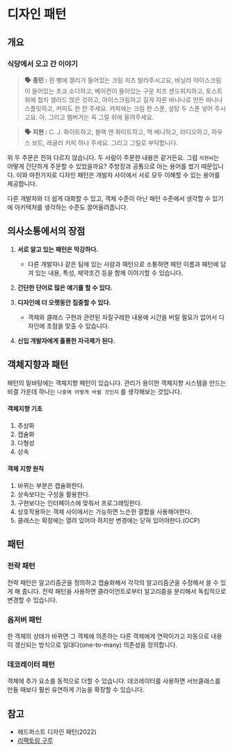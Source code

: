 # 디자인 패턴

## 개요

### 식당에서 오고 간 이야기

> **🗣 종민 :** 흰 빵에 젤리가 들어있는 크림 치즈 발라주시고요, 바닐라 아이스크림이 들어있는 초코 소다하고, 베이컨이 들어있는 구운 치즈 샌드위치하고, 토스트 위에 참치 샐러드 얹은 것하고, 아이스크림하고 길게 자른 바나나로 만든 바나나 스플릿하고, 커피도 한 잔 주세요. 커피에는 크림 한 스푼, 설탕 두 스푼 넣어 주시고요. 아, 그리고 햄버거는 꼭 그릴 위에 올려주세요.

> **🗣 지현 :** C. J. 화이트하고, 블랙 앤 화이트하고, 잭 베니하고, 라디오하고, 하우스 보트, 레귤러 커피 하나 주세요. 그리고 그릴로 부탁합니다.

위 두 주문은 전혀 다르지 않습니다. 두 사람이 주문한 내용은 같거든요. 그럼 `지현씨`는 어떻게 간단하게 주문할 수 있었을까요? 주방장과 공통으로 아는 용어를 썼기 때문입니다. 이와 마찬가지로 디자인 패턴은 개발자 사이에서 서로 모두 이해할 수 있는 용어를 제공합니다. 

다른 개발자와 더 쉽게 대화할 수 있고, 객체 수준이 아닌 패턴 수준에서 생각할 수 있기에 아키텍처를 생각하는 수준도 끌어올려줍니다.



## 의사소통에서의 장점

1. **서로 알고 있는 패턴은 막강하다.**
   - 다른 개발자나 같은 팀에 있는 사람과 패턴으로 소통하면 패턴 이름과 패턴에 담겨 있는 내용, 특성, 제약조건 등을 함께 이야기할 수 있습니다.

2. **간단한 단어로 많은 얘기를 할 수 있다.**
3. **디자인에 더 오랫동안 집중할 수 있다.**
   - 객체와 클래스 구현과 관련된 자질구레한 내용에 시간을 버릴 필요가 없어서 디자인에 초점을 맞출 수 있습니다.
4. **신입 개발자에게 훌륭한 자극제가 된다.**



## 객체지향과 패턴

패턴의 밑바탕에는 객체지향 패턴이 있습니다. 관리가 용이한 객체지향 시스템을 만드는 비결 가운데 하나는 `나중에 어떻게 바뀔 것인지` 를 생각해보는 것입니다. 

#### **객체지향 기초**

1. 추상화
2. 캡슐화
3. 다형성
4. 상속

#### **객체 지향 원칙**

1. 바뀌는 부분은 캡슐화한다.
2. 상속보다는 구성을 활용한다.
3. 구현보다는 인터페이스에 맞춰서 프로그래밍한다.
4. 상호작용하는 객체 사이에서는 가능하면 느슨한 결합을 사용해야한다.
5. 클래스는 확장에는 열려 있어야 하지만 변경에는 닫혀 있어야한다.(OCP)


## 패턴

### 전략 패턴

전략 패턴은 알고리즘군을 정의하고 캡슐화해서 각각의 알고리즘군을 수정해서 쓸 수 있게 해 줍니다. 전략 패턴을 사용하면 클라이언트로부터 알고리즘을 분리해서 독립적으로 변경할 수 있습니다.



### 옵저버 패턴
한 객체의 상태가 바뀌면 그 객체에 의존하는 다른 객체에게 연락이가고 자동으로 내용이 갱신되는 방식으로 일대다(one-to-many) 의존성을 정의합니다.


### 데코레이터 패턴

객체에 추가 요소를 동적으로 더할 수 있습니다. 데코레이터를 사용하면 서브클래스를 만들 때보다 훨씬 유연하게 기능을 확장할 수 있습니다.



## 참고
- 헤드퍼스트 디자인 패턴(2022)
- [리팩토링 구루](https://refactoring.guru/design-patterns/strategy)
